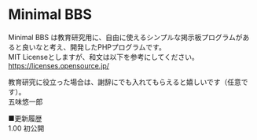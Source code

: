 # Minimal BBS
Minimal BBS は教育研究用に、自由に使えるシンプルな掲示板プログラムがあると良いなと考え、開発したPHPプログラムです。  
MIT Licenseとしますが、和文は以下を参考にしてください。  
https://licenses.opensource.jp/  

教育研究に役立った場合は、謝辞にでも入れてもらえると嬉しいです（任意です）。  
五味悠一郎

■更新履歴  
1.00 初公開
